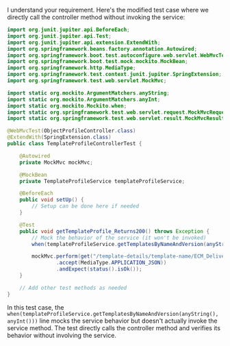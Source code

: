 I understand your requirement. Here's the modified test case where we directly call the controller method without invoking the service:

```java
import org.junit.jupiter.api.BeforeEach;
import org.junit.jupiter.api.Test;
import org.junit.jupiter.api.extension.ExtendWith;
import org.springframework.beans.factory.annotation.Autowired;
import org.springframework.boot.test.autoconfigure.web.servlet.WebMvcTest;
import org.springframework.boot.test.mock.mockito.MockBean;
import org.springframework.http.MediaType;
import org.springframework.test.context.junit.jupiter.SpringExtension;
import org.springframework.test.web.servlet.MockMvc;

import static org.mockito.ArgumentMatchers.anyString;
import static org.mockito.ArgumentMatchers.anyInt;
import static org.mockito.Mockito.when;
import static org.springframework.test.web.servlet.request.MockMvcRequestBuilders.get;
import static org.springframework.test.web.servlet.result.MockMvcResultMatchers.status;

@WebMvcTest(ObjectProfileController.class)
@ExtendWith(SpringExtension.class)
public class TemplateProfileControllerTest {

    @Autowired
    private MockMvc mockMvc;

    @MockBean
    private TemplateProfileService templateProfileService;

    @BeforeEach
    public void setUp() {
        // Setup can be done here if needed
    }

    @Test
    public void getTemplateProfile_Returns200() throws Exception {
        // Mock the behavior of the service (it won't be invoked)
        when(templateProfileService.getTemplatesByNameAndVersion(anyString(), anyInt())).thenReturn(new ArrayList<>());

        mockMvc.perform(get("/template-details/template-name/ECM_Delivery_NewBrnd/template-version/1")
                .accept(MediaType.APPLICATION_JSON))
                .andExpect(status().isOk());
    }

    // Add other test methods as needed
}
```

In this test case, the `when(templateProfileService.getTemplatesByNameAndVersion(anyString(), anyInt()))` line mocks the service behavior but doesn't actually invoke the service method. The test directly calls the controller method and verifies its behavior without involving the service.
